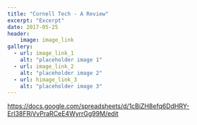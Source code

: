 ```yaml
---
title: "Cornell Tech - A Review"
excerpt: "Excerpt"
date: 2017-05-25
header:
    image: image_link
gallery:
  - url: image_link_1
    alt: "placeholder image 1"
  - url: image_link_2
    alt: "placeholder image 2"
  - url: himage_link_3
    alt: "placeholder image 3"
---
```


https://docs.google.com/spreadsheets/d/1cBiZH8efq6DdHRY-ErI38FRjVvPraRCeE4WyrrGg99M/edit